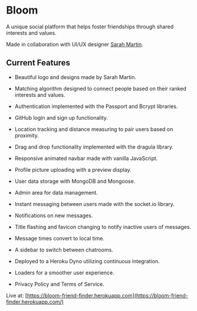 # Bloom

A unique social platform that helps foster friendships through shared interests and values.

Made in collaboration with UI/UX designer [Sarah Martin](https://www.sarahmartinart.com/).

## Current Features

- Beautiful logo and designs made by Sarah Martin.
- Matching algorithm designed to connect people based on their ranked interests and values.
- Authentication implemented with the Passport and Bcrypt libraries.
- GitHub login and sign up functionality.
- Location tracking and distance measuring to pair users based on proximity.

- Drag and drop functionality implemented with the dragula library.
- Responsive animated navbar made with vanilla JavaScript.
- Profile picture uploading with a preview display.
- User data storage with MongoDB and Mongoose.
- Admin area for data management.

- Instant messaging between users made with the socket.io library.
- Notifications on new messages.
- Title flashing and favicon changing to notify inactive users of messages.
- Message times convert to local time.
- A sidebar to switch between chatrooms.

- Deployed to a Heroku Dyno utilizing continuous integration.
- Loaders for a smoother user experience.
- Privacy Policy and Terms of Service.


Live at: [https://bloom-friend-finder.herokuapp.com](https://bloom-friend-finder.herokuapp.com/)